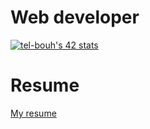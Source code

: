 # Web developer
[![tel-bouh's 42 stats](https://badge.mediaplus.ma/greenbinary/tel-bouh?UM6P=off)](https://github.com/oakoudad/badge42)
# Resume
[My resume](https://drive.google.com/file/d/1Z-4ZwjF6GhyvoHxaCUAovOqaIpAF7D7u/view?usp=drive_link)
